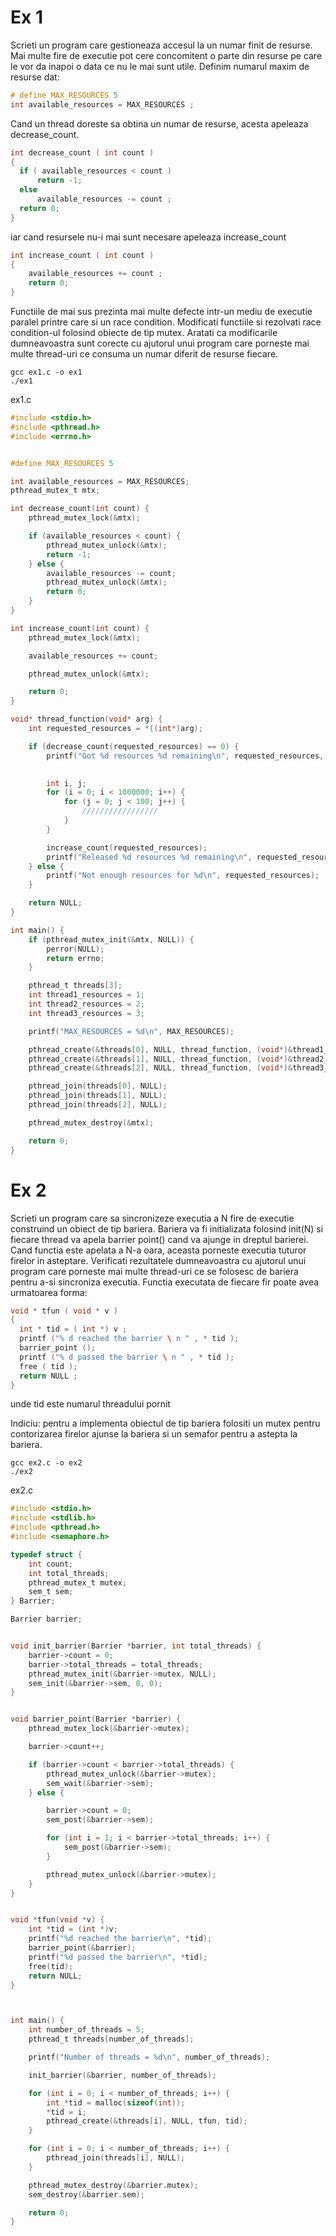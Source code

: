 # Ex 1

Scrieti un program care gestioneaza accesul la un numar finit de resurse.
Mai multe fire de executie pot cere concomitent o parte din resurse pe care
le vor da inapoi o data ce nu le mai sunt utile. Definim numarul maxim
de resurse dat:

```c
# define MAX_RESOURCES 5
int available_resources = MAX_RESOURCES ;
```

Cand un thread doreste sa obtina un numar de resurse, acesta apeleaza
decrease_count.

```c
int decrease_count ( int count )
{
  if ( available_resources < count )
      return -1;
  else
      available_resources -= count ;
  return 0;
}
```

iar cand resursele nu-i mai sunt necesare apeleaza increase_count

```c
int increase_count ( int count )
{
    available_resources += count ;
    return 0;
}
```

Functiile de mai sus prezinta mai multe defecte intr-un mediu de executie
paralel printre care si un race condition. Modificati functiile si rezolvati
race condition-ul folosind obiecte de tip mutex. Aratati ca modificarile
dumneavoastra sunt corecte cu ajutorul unui program care porneste mai
multe thread-uri ce consuma un numar diferit de resurse fiecare.

```ssh_session
gcc ex1.c -o ex1
./ex1
```

ex1.c

```c
#include <stdio.h>
#include <pthread.h>
#include <errno.h>


#define MAX_RESOURCES 5

int available_resources = MAX_RESOURCES;
pthread_mutex_t mtx;

int decrease_count(int count) {
    pthread_mutex_lock(&mtx);

    if (available_resources < count) {
        pthread_mutex_unlock(&mtx);
        return -1;
    } else {
        available_resources -= count;
        pthread_mutex_unlock(&mtx);
        return 0;
    }
}

int increase_count(int count) {
    pthread_mutex_lock(&mtx);

    available_resources += count;

    pthread_mutex_unlock(&mtx);

    return 0;
}

void* thread_function(void* arg) {
    int requested_resources = *((int*)arg);

    if (decrease_count(requested_resources) == 0) {
        printf("Got %d resources %d remaining\n", requested_resources, available_resources);

       
        int i, j;
        for (i = 0; i < 1000000; i++) {
            for (j = 0; j < 100; j++) {
                /////////////////
            }
        }

        increase_count(requested_resources);
        printf("Released %d resources %d remaining\n", requested_resources, available_resources);
    } else {
        printf("Not enough resources for %d\n", requested_resources);
    }

    return NULL;
}

int main() {
    if (pthread_mutex_init(&mtx, NULL)) {
        perror(NULL);
        return errno;
    }

    pthread_t threads[3];
    int thread1_resources = 1;
    int thread2_resources = 2;
    int thread3_resources = 3;

    printf("MAX_RESOURCES = %d\n", MAX_RESOURCES);

    pthread_create(&threads[0], NULL, thread_function, (void*)&thread1_resources);
    pthread_create(&threads[1], NULL, thread_function, (void*)&thread2_resources);
    pthread_create(&threads[2], NULL, thread_function, (void*)&thread3_resources);

    pthread_join(threads[0], NULL);
    pthread_join(threads[1], NULL);
    pthread_join(threads[2], NULL);

    pthread_mutex_destroy(&mtx);

    return 0;
}
```


# Ex 2 

Scrieti un program care sa sincronizeze executia a N fire de executie construind un obiect de tip bariera. Bariera va fi initializata folosind init(N)
si fiecare thread va apela barrier point() cand va ajunge in dreptul barierei. Cand functia este apelata a N-a oara, aceasta porneste executia
tuturor firelor in asteptare.
Verificati rezultatele dumneavoastra cu ajutorul unui program care porneste
mai multe thread-uri ce se folosesc de bariera pentru a-si sincroniza executia.
Functia executata de fiecare fir poate avea urmatoarea forma:

```c
void * tfun ( void * v )
{
  int * tid = ( int *) v ;
  printf ("% d reached the barrier \ n " , * tid );
  barrier_point ();
  printf ("% d passed the barrier \ n " , * tid );
  free ( tid );
  return NULL ;
}
```

unde tid este numarul threadului pornit

Indiciu: pentru a implementa obiectul de tip bariera folositi un mutex
pentru contorizarea firelor ajunse la bariera si un semafor pentru a astepta
la bariera.


```ssh-session
gcc ex2.c -o ex2
./ex2
```


ex2.c

```c
#include <stdio.h>
#include <stdlib.h>
#include <pthread.h>
#include <semaphore.h>

typedef struct {
    int count;           
    int total_threads;    
    pthread_mutex_t mutex;
    sem_t sem;
} Barrier;

Barrier barrier; 


void init_barrier(Barrier *barrier, int total_threads) {
    barrier->count = 0;
    barrier->total_threads = total_threads;
    pthread_mutex_init(&barrier->mutex, NULL);
    sem_init(&barrier->sem, 0, 0);
}


void barrier_point(Barrier *barrier) {
    pthread_mutex_lock(&barrier->mutex);

    barrier->count++;

    if (barrier->count < barrier->total_threads) {
        pthread_mutex_unlock(&barrier->mutex);
        sem_wait(&barrier->sem);
    } else {

        barrier->count = 0;
        sem_post(&barrier->sem);

        for (int i = 1; i < barrier->total_threads; i++) {
            sem_post(&barrier->sem);
        }

        pthread_mutex_unlock(&barrier->mutex);
    }
}


void *tfun(void *v) {
    int *tid = (int *)v;
    printf("%d reached the barrier\n", *tid);
    barrier_point(&barrier);
    printf("%d passed the barrier\n", *tid);
    free(tid);
    return NULL;
}



int main() {
    int number_of_threads = 5;
    pthread_t threads[number_of_threads];

    printf("Number of threads = %d\n", number_of_threads);

    init_barrier(&barrier, number_of_threads);

    for (int i = 0; i < number_of_threads; i++) {
        int *tid = malloc(sizeof(int));
        *tid = i;
        pthread_create(&threads[i], NULL, tfun, tid);
    }

    for (int i = 0; i < number_of_threads; i++) {
        pthread_join(threads[i], NULL);
    }

    pthread_mutex_destroy(&barrier.mutex);
    sem_destroy(&barrier.sem);

    return 0;
}
```
